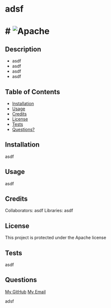 
# adsf

# # ![Apache](https://img.shields.io/badge/license-Apache-informational)

## Description

- asdf
- asdf
- asdf
- asdf


## Table of Contents

- [Installation](#installation)
- [Usage](#usage)
- [Credits](#credits)
- [License](#license)
- [Tests](#tests)
- [Questions?](#questions)


## Installation

asdf

## Usage

asdf


## Credits

Collaborators: asdf
Libraries: asdf


## License

This project is protected under the Apache license


## Tests

asdf


## Questions

<a href="https://github.com/FilipAlH">My GitHub</a>
<a href="sadf">My Email</a>

adsf
